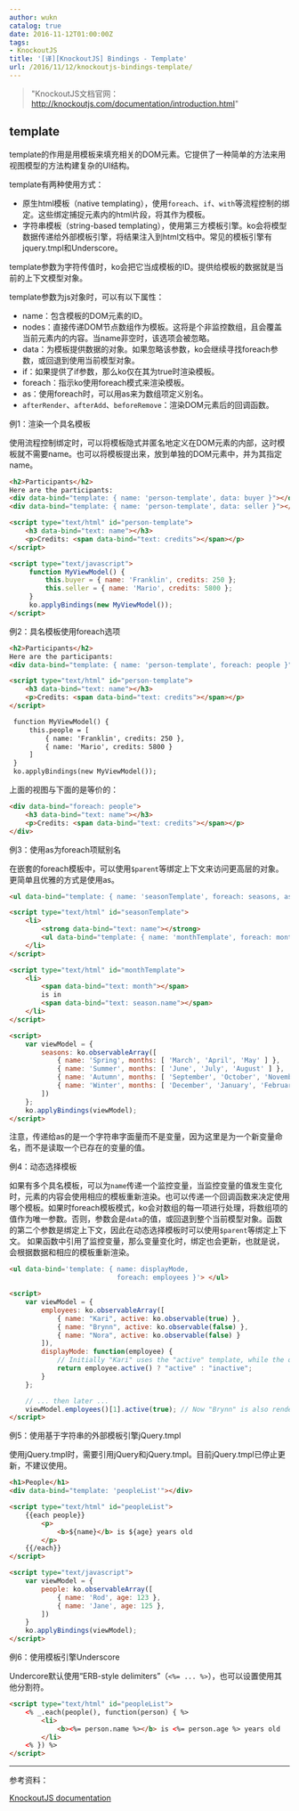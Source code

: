 ```yaml
---
author: wukn
catalog: true
date: 2016-11-12T01:00:00Z
tags:
- KnockoutJS
title: '[译][KnockoutJS] Bindings - Template'
url: /2016/11/12/knockoutjs-bindings-template/
---
```


> "KnockoutJS文档官网：http://knockoutjs.com/documentation/introduction.html"

<!--more-->

## template

template的作用是用模板来填充相关的DOM元素。它提供了一种简单的方法来用视图模型的方法构建复杂的UI结构。

template有两种使用方式：
* 原生html模板（native templating），使用`foreach`、`if`、`with`等流程控制的绑定。这些绑定捕捉元素内的html片段，将其作为模板。
* 字符串模板（string-based templating），使用第三方模板引擎。ko会将模型数据传递给外部模板引擎，将结果注入到html文档中。常见的模板引擎有jquery.tmpl和Underscore。

template参数为字符传值时，ko会把它当成模板的ID。提供给模板的数据就是当前的上下文模型对象。

template参数为js对象时，可以有以下属性：
* name：包含模板的DOM元素的ID。
* nodes：直接传递DOM节点数组作为模板。这将是个非监控数组，且会覆盖当前元素内的内容。当name非空时，该选项会被忽略。
* data：为模板提供数据的对象。如果忽略该参数，ko会继续寻找foreach参数，或回退到使用当前模型对象。
* if：如果提供了if参数，那么ko仅在其为true时渲染模板。
* foreach：指示ko使用foreach模式来渲染模板。
* as：使用foreach时，可以用as来为数组项定义别名。
* `afterRender`、`afterAdd`、`beforeRemove`：渲染DOM元素后的回调函数。

例1：渲染一个具名模板

使用流程控制绑定时，可以将模板隐式并匿名地定义在DOM元素的内部，这时模板就不需要name。也可以将模板提出来，放到单独的DOM元素中，并为其指定name。

```html
<h2>Participants</h2>
Here are the participants:
<div data-bind="template: { name: 'person-template', data: buyer }"></div>
<div data-bind="template: { name: 'person-template', data: seller }"></div>

<script type="text/html" id="person-template">
    <h3 data-bind="text: name"></h3>
    <p>Credits: <span data-bind="text: credits"></span></p>
</script>

<script type="text/javascript">
     function MyViewModel() {
         this.buyer = { name: 'Franklin', credits: 250 };
         this.seller = { name: 'Mario', credits: 5800 };
     }
     ko.applyBindings(new MyViewModel());
</script>
```

例2：具名模板使用foreach选项

```html
<h2>Participants</h2>
Here are the participants:
<div data-bind="template: { name: 'person-template', foreach: people }"></div>

<script type="text/html" id="person-template">
    <h3 data-bind="text: name"></h3>
    <p>Credits: <span data-bind="text: credits"></span></p>
</script>

 function MyViewModel() {
     this.people = [
         { name: 'Franklin', credits: 250 },
         { name: 'Mario', credits: 5800 }
     ]
 }
 ko.applyBindings(new MyViewModel());
```
上面的视图与下面的是等价的：

```html
<div data-bind="foreach: people">
    <h3 data-bind="text: name"></h3>
    <p>Credits: <span data-bind="text: credits"></span></p>
</div>
```

例3：使用as为foreach项赋别名

在嵌套的foreach模板中，可以使用`$parent`等绑定上下文来访问更高层的对象。更简单且优雅的方式是使用as。

```html
<ul data-bind="template: { name: 'seasonTemplate', foreach: seasons, as: 'season' }"></ul>

<script type="text/html" id="seasonTemplate">
    <li>
        <strong data-bind="text: name"></strong>
        <ul data-bind="template: { name: 'monthTemplate', foreach: months, as: 'month' }"></ul>
    </li>
</script>

<script type="text/html" id="monthTemplate">
    <li>
        <span data-bind="text: month"></span>
        is in
        <span data-bind="text: season.name"></span>
    </li>
</script>

<script>
    var viewModel = {
        seasons: ko.observableArray([
            { name: 'Spring', months: [ 'March', 'April', 'May' ] },
            { name: 'Summer', months: [ 'June', 'July', 'August' ] },
            { name: 'Autumn', months: [ 'September', 'October', 'November' ] },
            { name: 'Winter', months: [ 'December', 'January', 'February' ] }
        ])
    };
    ko.applyBindings(viewModel);
</script>
```

注意，传递给as的是一个字符串字面量而不是变量，因为这里是为一个新变量命名，而不是读取一个已存在的变量的值。

例4：动态选择模板

如果有多个具名模板，可以为`name`传递一个监控变量，当监控变量的值发生变化时，元素的内容会使用相应的模板重新渲染。也可以传递一个回调函数来决定使用哪个模板。如果时foreach模板模式，ko会对数组的每一项进行处理，将数组项的值作为唯一参数。否则，参数会是`data`的值，或回退到整个当前模型对象。函数的第二个参数是绑定上下文，因此在动态选择模板时可以使用`$parent`等绑定上下文。
如果函数中引用了监控变量，那么变量变化时，绑定也会更新，也就是说，会根据数据和相应的模板重新渲染。

```html
<ul data-bind='template: { name: displayMode,
                           foreach: employees }'> </ul>

<script>
    var viewModel = {
        employees: ko.observableArray([
            { name: "Kari", active: ko.observable(true) },
            { name: "Brynn", active: ko.observable(false) },
            { name: "Nora", active: ko.observable(false) }
        ]),
        displayMode: function(employee) {
            // Initially "Kari" uses the "active" template, while the others use "inactive"
            return employee.active() ? "active" : "inactive";
        }
    };

    // ... then later ...
    viewModel.employees()[1].active(true); // Now "Brynn" is also rendered using the "active" template.
</script>
```

例5：使用基于字符串的外部模板引擎jQuery.tmpl

使用jQuery.tmpl时，需要引用jQuery和jQuery.tmpl。目前jQuery.tmpl已停止更新，不建议使用。

```html
<h1>People</h1>
<div data-bind="template: 'peopleList'"></div>

<script type="text/html" id="peopleList">
    {{each people}}
        <p>
            <b>${name}</b> is ${age} years old
        </p>
    {{/each}}
</script>

<script type="text/javascript">
    var viewModel = {
        people: ko.observableArray([
            { name: 'Rod', age: 123 },
            { name: 'Jane', age: 125 },
        ])
    }
    ko.applyBindings(viewModel);
</script>
```

例6：使用模板引擎Underscore

Undercore默认使用“ERB-style delimiters”（`<%= ... %>`），也可以设置使用其他分割符。

```html
<script type="text/html" id="peopleList">
    <% _.each(people(), function(person) { %>
        <li>
            <b><%= person.name %></b> is <%= person.age %> years old
        </li>
    <% }) %>
</script>
```


---

参考资料：

[KnockoutJS documentation](http://knockoutjs.com/documentation/template-binding.html)
